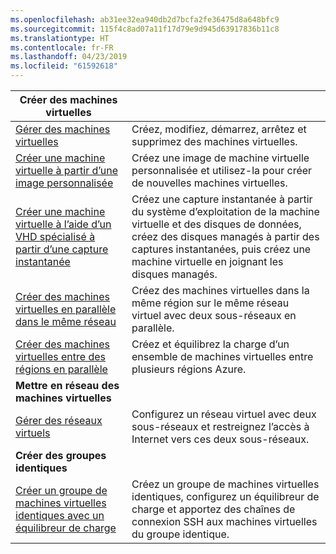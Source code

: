 ```yaml
---
ms.openlocfilehash: ab31ee32ea940db2d7bcfa2fe36475d8a648bfc9
ms.sourcegitcommit: 115f4c8ad07a11f17d79e9d945d63917836b11c8
ms.translationtype: HT
ms.contentlocale: fr-FR
ms.lasthandoff: 04/23/2019
ms.locfileid: "61592618"
---
```

| **Créer des machines virtuelles** || 
|---|---|
| [Gérer des machines virtuelles][1] | Créez, modifiez, démarrez, arrêtez et supprimez des machines virtuelles. |
| [Créer une machine virtuelle à partir d’une image personnalisée][2] | Créez une image de machine virtuelle personnalisée et utilisez-la pour créer de nouvelles machines virtuelles. | 
| [Créer une machine virtuelle à l’aide d’un VHD spécialisé à partir d’une capture instantanée][3] | Créez une capture instantanée à partir du système d’exploitation de la machine virtuelle et des disques de données, créez des disques managés à partir des captures instantanées, puis créez une machine virtuelle en joignant les disques managés. |  
| [Créer des machines virtuelles en parallèle dans le même réseau][4] | Créez des machines virtuelles dans la même région sur le même réseau virtuel avec deux sous-réseaux en parallèle. |
| [Créer des machines virtuelles entre des régions en parallèle][5] | Créez et équilibrez la charge d’un ensemble de machines virtuelles entre plusieurs régions Azure. |
| **Mettre en réseau des machines virtuelles** || 
| [Gérer des réseaux virtuels][6] | Configurez un réseau virtuel avec deux sous-réseaux et restreignez l’accès à Internet vers ces deux sous-réseaux. |
| **Créer des groupes identiques** ||
| [Créer un groupe de machines virtuelles identiques avec un équilibreur de charge][7] | Créez un groupe de machines virtuelles identiques, configurez un équilibreur de charge et apportez des chaînes de connexion SSH aux machines virtuelles du groupe identique. |

[1]: ../java-sdk-manage-virtual-machines.md
[2]: https://azure.microsoft.com/resources/samples/managed-disk-java-create-virtual-machine-using-custom-image/
[3]: https://azure.microsoft.com/resources/samples/managed-disk-java-create-virtual-machine-using-specialized-disk-from-vhd/
[4]: https://azure.microsoft.com/resources/samples/compute-java-manage-virtual-machines-in-parallel/
[5]: ../java-sdk-virtual-machines-in-parallel.md
[6]: ../java-sdk-manage-virtual-networks.md
[7]: ../java-sdk-manage-vm-scalesets.md